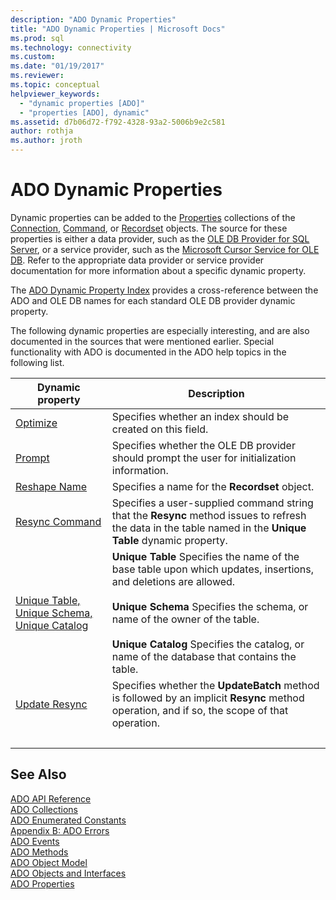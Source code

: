 ```yaml
---
description: "ADO Dynamic Properties"
title: "ADO Dynamic Properties | Microsoft Docs"
ms.prod: sql
ms.technology: connectivity
ms.custom: 
ms.date: "01/19/2017"
ms.reviewer: 
ms.topic: conceptual
helpviewer_keywords: 
  - "dynamic properties [ADO]"
  - "properties [ADO], dynamic"
ms.assetid: d7b06d72-f792-4328-93a2-5006b9e2c581
author: rothja
ms.author: jroth
---
```

# ADO Dynamic Properties
Dynamic properties can be added to the [Properties](../../../ado/reference/ado-api/properties-collection-ado.md) collections of the [Connection](../../../ado/reference/ado-api/connection-object-ado.md), [Command](../../../ado/reference/ado-api/command-object-ado.md), or [Recordset](../../../ado/reference/ado-api/recordset-object-ado.md) objects. The source for these properties is either a data provider, such as the [OLE DB Provider for SQL Server](../../../ado/guide/appendixes/microsoft-ole-db-provider-for-sql-server.md), or a service provider, such as the [Microsoft Cursor Service for OLE DB](../../../ado/guide/appendixes/microsoft-cursor-service-for-ole-db-ado-service-component.md). Refer to the appropriate data provider or service provider documentation for more information about a specific dynamic property.  
  
 The [ADO Dynamic Property Index](../../../ado/reference/ado-api/ado-dynamic-property-index.md) provides a cross-reference between the ADO and OLE DB names for each standard OLE DB provider dynamic property.  
  
 The following dynamic properties are especially interesting, and are also documented in the sources that were mentioned earlier. Special functionality with ADO is documented in the ADO help topics in the following list.  
  
|Dynamic property|Description|  
|-|-|  
|[Optimize](../../../ado/reference/ado-api/optimize-property-dynamic-ado.md)|Specifies whether an index should be created on this field.|  
|[Prompt](../../../ado/reference/ado-api/prompt-property-dynamic-ado.md)|Specifies whether the OLE DB provider should prompt the user for initialization information.|  
|[Reshape Name](../../../ado/reference/ado-api/reshape-name-property-dynamic-ado.md)|Specifies a name for the **Recordset** object.|  
|[Resync Command](../../../ado/reference/ado-api/resync-command-property-dynamic-ado.md)|Specifies a user-supplied command string that the **Resync** method issues to refresh the data in the table named in the **Unique Table** dynamic property.|  
|[Unique Table, Unique Schema, Unique Catalog](../../../ado/reference/ado-api/unique-table-unique-schema-unique-catalog-properties-dynamic-ado.md)|**Unique Table** Specifies the name of the base table upon which updates, insertions, and deletions are allowed.<br /><br /> **Unique Schema** Specifies the schema, or name of the owner of the table.<br /><br /> **Unique Catalog** Specifies the catalog, or name of the database that contains the table.|  
|[Update Resync](../../../ado/reference/ado-api/update-resync-property-dynamic-ado.md)|Specifies whether the **UpdateBatch** method is followed by an implicit **Resync** method operation, and if so, the scope of that operation.|
| &nbsp; | &nbsp; |

## See Also  
 [ADO API Reference](../../../ado/reference/ado-api/ado-api-reference.md)   
 [ADO Collections](../../../ado/reference/ado-api/ado-collections.md)   
 [ADO Enumerated Constants](../../../ado/reference/ado-api/ado-enumerated-constants.md)   
 [Appendix B: ADO Errors](../../../ado/guide/appendixes/appendix-b-ado-errors.md)   
 [ADO Events](../../../ado/reference/ado-api/ado-events.md)   
 [ADO Methods](../../../ado/reference/ado-api/ado-methods.md)   
 [ADO Object Model](../../../ado/reference/ado-api/ado-object-model.md)   
 [ADO Objects and Interfaces](../../../ado/reference/ado-api/ado-objects-and-interfaces.md)   
 [ADO Properties](../../../ado/reference/ado-api/ado-properties.md)
